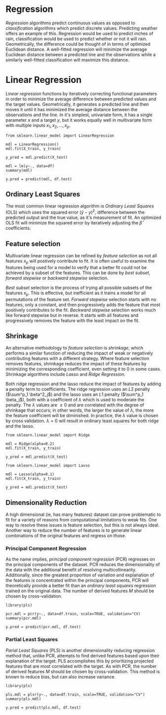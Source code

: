 # Regression

_Regression_ algorithms predict continuous values as opposed to _classification_ algorithms which predict discrete values. Predicting weather offers an example of this. Regression would be used to predict inches of rain, classification would be used to predict whether or not it will rain. Geometrically, the difference could be thought of in terms of optimized Euclidean distance. A well-fitted regression will minimize the average Euclidean distance between a predicted line and the observations while a similarly well-fitted classification will maximize this distance.

# Linear Regression

_Linear regression_ functions by iteratively correcting functional parameters in order to minimize the average difference between predicted values and the target values. Geometrically, it generates a predicted line and then moves it until it has minimized the average distance between the observations and the line. In it's simplest, univariate form, it has a single parameter $x$ and a target $y$, but it works equally well in multivariate form with multiple inputs $x_1, x_2, ..., x_p$.

```{python}
from sklearn.linear_model import LinearRegression

mdl = LinearRegression()
mdl.fit(X_train, y_train)

y_pred = mdl.predict(X_test)
```

```{r}
mdl = lm(y~., data=df)
summary(mdl)

y.pred = predict(mdl, df.test)
```

## Ordinary Least Squares

The most common linear regression algorithm is _Ordinary Least Squares_ (OLS) which uses the squared error $(\hat{y} - y)^2$, difference between the predicted output and the true value, as it's measurement of fit. An optimized OLS fit will minimize the squared error by iteratively adjusting the $\hat{\beta}$ coefficients.


## Feature selection

Multivariate linear regression can be refined by _feature selection_ as not all features $x_p$ will postively contribute to fit. It is often useful to examine the features being used for a model to verify that a better fit could not be achieved by a subset of the features. This can be done by _best subset_, _forward stepwise_ or _backward stepwise_ selection.

_Best subset_ selection is the process of trying all possible subsets of the features $x_p$. This is effective, but inefficient as it trains a model for all permutations of the feature set. _Forward stepwise_ selection starts with no features, only a constant, and then progressively adds the feature that most positively contributes to the fit. _Backward stepwise_ selection works much like forward stepwise but in reverse. It starts with all features and progressively removes the feature with the least impact on the fit.

## Shrinkage

An alternative methodology to _feature selection_ is _shrinkage_, which performs a similar function of reducing the impact of weak or negatively contributing features with a different strategy. Where feature selection removes features, shrinkage reduces the impact of these features by minimizing the corresponding coefficient, even setting it to 0 in some cases. Shrinkage algorithms include _Lasso_ and _Ridge Regression_.

Both ridge regression and the lasso reduce the impact of features by adding a penalty term to coefficients. The ridge regression uses an $L2$ penalty ($\sum^p_1 \beta^2_j$) and the lasso uses an $L1$ penalty ($\sum^p_1 \beta_j$), both with a coefficient of $\lambda$ which is used to moderate the penalty. The $\lambda$ values are $\ge 0$ and are correlated with the degree of shrinkage that occurs; in other words, the larger the value of $\lambda$, the more the feature coefficient will be diminished. In practice, the $\lambda$ value is chosen by cross validation. $\lambda = 0$ will result in ordinary least squares for both ridge and the lasso.

```{python}
from sklearn.linear_model import Ridge

mdl = Ridge(alpha=0.2)
mdl.fit(X_train, y_train)

y_pred = mdl.predict(X_test)
```

```{python}
from sklearn.linear_model import Lasso

mdl = Lasso(alpha=0.1)
mdl.fit(X_train, y_train)

y_pred = mdl.predict(X_test)
```

## Dimensionality Reduction

A high dimensional (ie, has many features) dataset can prove problematic to fit for a variety of reasons from computational limitations to weak fits. One way to resolve these issues is feature selection, but this is not always ideal. Another way to reduce the number of features is to generate linear combinations of the original features and regress on those.

### Principal Component Regression

As the name implies, _principal component regression_ (PCR) regresses on the principal components of the dataset. PCR reduces the dimensionality of the data with the additional benefit of resolving multicollinearity. Additionally, since the greatest proportion of variation and explanation of the features is concentrated within the principal components, PCR will theoretically provide a better fit than an _ordinary least squares_ regression trained on the original data. The number of derived features $M$ should be chosen by cross-validation.

```{r}
library(pls)

pcr.mdl = pcr(y~., data=df.train, scale=TRUE, validation="CV)
summary(pcr.mdl)

y.pred = predict(pcr.mdl, df.test)
```

### Partial Least Squares

_Parial Least Squares_ (PLS) is another dimensionality reducing regression method that, unlike PCR, attempts to find derived features based upon their explanation of the target. PLS accomplishes this by prioritizing projected features that are most correlated with the target. As with PCR, the number of derived features $M$ should be chosen by cross-validation. This method is known to reduce bias, but can also increase variance.

```{r}
library(pls)

pls.mdl = plsr(y~., data=df.train, scale=TRUE, validation="CV")
summary(pls.mdl)

y.pred = predict(pls.mdl, df.test)
```